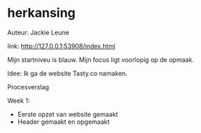 # herkansing

Auteur: Jackie Leune

link: http://127.0.0.1:53908/index.html

Mijn startniveu is blauw.
Mijn focus ligt voorlopig op de opmaak.


Idee:
Ik ga de website Tasty.co namaken. 


Procesverslag

Week 1:
- Eerste opzet van website gemaakt
- Header gemaakt en opgemaakt 
